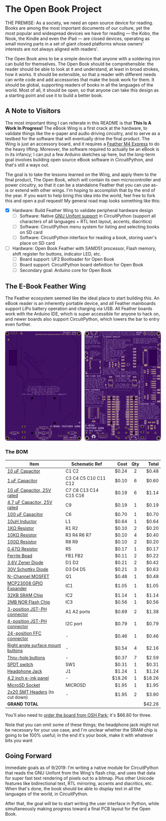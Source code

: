 # The Open Book Project

THE PREMISE: As a society, we need an open source device for reading. Books are among the most important documents of our culture, yet the most popular and widespread devices we have for reading — the Kobo, the Nook, the Kindle and even the iPad — are closed devices, operating as small moving parts in a set of giant closed platforms whose owners' interests are not always aligned with readers'.

The Open Book aims to be a simple device that anyone with a soldering iron can build for themselves. The Open Book should be comprehensible: the reader should be able to look at it and understand, at least in broad strokes, how it works. It should be extensible, so that a reader with different needs can write code and add accessories that make the book work for them. It should be global, supporting readers of books in all the languages of the world. Most of all, it should be open, so that anyone can take this design as a starting point and use it to build a better book.

## A Note to Visitors

The most important thing I can reiterate in this README is that **This Is A Work In Progress!** The eBook Wing is a first crack at the hardware, to validate things like the e-paper and audio driving circuitry, and to serve as a testbed for the software that will eventually drive the final product. The Wing is just an accessory board, and it requires a [Feather M4 Express](https://www.adafruit.com/product/3857) to do the heavy lifting. Moreover, the software required to actually be an eBook is in its infancy; I can put a few Arduino sketches up here, but the long-term goal involves building open source eBook software in CircuitPython, and that's still a ways out. 

The goal is to take the lessons learned on the Wing, and apply them to the final product, The Open Book, which will contain its own microcontroller and power circuitry, so that it can be a standalone Feather that you can use as-is or extend with other wings. I'm hoping to accomplish that by the end of the year. If you want to help bring this idea into the world, feel free to fork this and open a pull request! My general road map looks something like this: 

- [X] Hardware: Build Feather Wing to validate peripheral hardware design
  - [ ] Software: Native [GNU Unifont support](https://github.com/joeycastillo/Adafruit-GFX-Library/tree/master/unifontconvert) in CircuitPython (support all characters of all languages + RTL text layout, accents, diacritics)
  - [ ] Software: CircuitPython menu system for listing and selecting books on SD card
  - [ ] Software: CircuitPython interface for reading a book, storing user's place on SD card
- [ ] Hardware: Open Book Feather with SAMD51 processor, Flash memory, shift register for buttons, indicator LED, etc.
  - [ ] Board support: UF2 Bootloader for Open Book
  - [ ] Board support: CircuitPython board definition for Open Book
  - [ ] Secondary goal: Arduino core for Open Book

## The E-Book Feather Wing

The Feather ecosystem seemed like the ideal place to start building this. An eBook reader is an inherently portable device, and all Feather mainboards support LiPo battery operation and charging via USB. All Feather boards work with the Arduino IDE, which is super accessible for anyone to hack on, and newer boards also support CircuitPython, which lowers the bar to entry even further.

![image](/images/board.png)

### The BOM

| Item          | Schematic Ref | Cost  | Qty | Total |
| ------------- | ------------- | -----:|:---:| -----:|
| [10 µF Capacitor](https://www.digikey.com/short/prr548) | C1 C2 | $0.24 | 2 | $0.48 |
| [1 µF Capacitor](https://www.digikey.com/short/prr543) | C3 C4 C5 C10 C11 C12 | $0.10 | 6 | $0.60 |
| [10 µF Capacitor, 25V rated](https://www.digikey.com/short/prr59w) | C7 C8 C13 C14 C15 C16 | $0.19 | 6 | $1.14 |
| [4.7 µF Capacitor, 25V rated](https://www.digikey.com/short/prr5b9) | C9 | $0.19 | 1 | $0.19 |
| [100 µF Capacitor](https://www.digikey.com/short/prr545) | C6 | $0.70 | 1 | $0.70 |
| [10µH Inductor](https://www.digikey.com/short/prr5bv) | L1 | $0.64 | 1 | $0.64 |
| [1KΩ Resistor](https://www.digikey.com/short/prr5ff) | R1 R2 | $0.10 | 2 | $0.20 |
| [10KΩ Resistor](https://www.digikey.com/short/prr5f5) | R3 R4 R6 R7 | $0.10 | 4 | $0.40 |
| [100Ω Resistor](https://www.digikey.com/short/prr5f9) | R8 R9 | $0.10 | 2 | $0.20 |
| [0.47Ω Resistor](https://www.digikey.com/short/prr5fh) | R5 | $0.17 | 1 | $0.17 |
| [Ferrite Bead](https://www.digikey.com/short/prr5fd) | FB1 FB2 | $0.11 | 2 | $0.22 |
| [3.6V Zener Diode](https://www.digikey.com/short/prr5f3) | D1 D2 | $0.21 | 2 | $0.42 |
| [30V Schottky Diode](https://www.digikey.com/short/prr5f8) | D3 D4 D5 | $0.21 | 3 | $0.63 |
| [N-Channel MOSFET](https://www.digikey.com/short/prr5f0) | Q1 | $0.48 | 1 | $0.48 |
| [MCP23008 GPIO Expander](https://www.digikey.com/short/prr52n) | IC1 | $1.05 | 1 | $1.05 |
| [32KB SRAM Chip](https://www.digikey.com/short/prr52f) | IC2 | $1.14 | 1 | $1.14 |
| [2MB NOR Flash Chip](https://www.digikey.com/short/prr525) | IC3 | $0.56 | 1 | $0.56 |
| [3-position JST-PH connector](https://www.digikey.com/short/prr5pc) | A1 A2 ports | $0.69 | 2 | $1.38 |
| [4-position JST-PH connector](https://www.digikey.com/short/prr9wp) | I2C port | $0.79 | 1 | $0.79 |
| [24-position FFC connector](https://www.digikey.com/short/prr5wm) | - | $0.46 | 1 | $0.46 |
| [Right angle surface mount buttons](https://www.digikey.com/short/prr5pv) | - | $0.54 | 4 | $2.16 |
| [Thru-hole buttons](https://www.digikey.com/short/prr5pq) | - | $0.37 | 7 | $2.59 |
| [SPDT switch](https://www.digikey.com/short/prr5w1) | SW1 | $0.31 | 1 | $0.31 |
| [Headphone Jack](https://www.digikey.com/short/prr5np) | J1 | $1.24 | 1 | $1.24 |
| [4.2 inch e-ink panel](https://zh-tw.buyepaper.com/42inch-e-ink-panel-spi-interface-buy-e-paper-display-p0085-p0085.html) | - | $18.26 | 1 | $18.26 |
| [MicroSD Socket](https://www.adafruit.com/product/1660) | MICROSD | $1.95 | 1 | $1.95 |
| [2x20 SMT Headers](https://www.adafruit.com/product/2187) (to cut down) | - | $1.95 | 2 | $3.90 |
| **GRAND TOTAL** |  |  |  | $42.26 |

You'll also need to [order the board from OSH Park](https://oshpark.com/shared_projects/rzopLYdJ); it's $66.80 for three.

Note that you can omit some of these things; the headphone jack might not be necessary for your use case, and I'm unclear whether the SRAM chip is going to be 100% useful; in the end it's your book, make it with whatever bits you want

## Going Forward

Immediate goals as of 9/2019: I'm writing a native module for CircuitPython that reads the GNU Unifont from the Wing's flash chip, and uses that data for super fast text rendering of pixels out to a bitmap. Plus other Unicode features like bidirectional text, RTL mirroring, accents and diacritics, etc. When that's done, the book should be able to display text in all the languages of the world, in CircuitPython. 

After that, the goal will be to start writing the user interface in Python, while simultaneously making progress toward a final PCB layout for the Open Book. 

